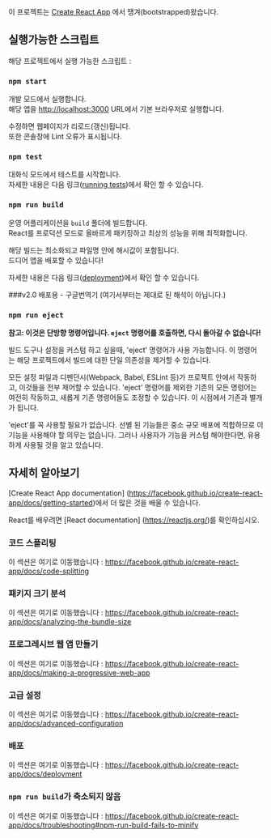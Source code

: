 이 프로젝트는 [Create React App](https://github.com/facebook/create-react-app) 에서 땡겨(bootstrapped)왔습니다.

## 실행가능한 스크립트

해당 프로젝트에서 실행 가능한 스크립트 :

### `npm start`

개발 모드에서 실행합니다.<br>
해당 앱을 [http://localhost:3000](http://localhost:3000) URL에서 기본 브라우저로 실행합니다.

수정하면 웹페이지가 리로드(갱신)됩니다.<br>
또한 콘솔창에 Lint 오류가 표시됩니다.

### `npm test`

대화식 모드에서 테스트를 시작합니다.<br>
자세한 내용은 다음 링크([running tests](https://facebook.github.io/create-react-app/docs/running-tests))에서 확인 할 수 있습니다.

### `npm run build`

운영 어플리케이션을 `build` 폴더에 빌드합니다.<br>
React를 프로덕션 모드로 올바르게 패키징하고 최상의 성능을 위해 최적화합니다.

해당 빌드는 최소화되고 파일명 안에 해시값이 포함됩니다.<br>
드디어 앱을 배포할 수 있습니다!

자세한 내용은 다음 링크([deployment](https://facebook.github.io/create-react-app/docs/deployment))에서 확인 할 수 있습니다.

###v2.0 배포용 - 구글번역기 (여기서부터는 제대로 된 해석이 아닙니다.)

### `npm run eject`

**참고: 이것은 단방향 명령어입니다. `eject` 명령어를 호출하면, 다시 돌아갈 수 없습니다!**

빌드 도구나 설정을 커스텀 하고 싶을때, 'eject' 명령어가 사용 가능합니다. 이 명령어는 해당 프로젝트에서 빌드에 대한 단일 의존성을 제거할 수 있습니다.

모든 설정 파일과 디펜던시(Webpack, Babel, ESLint 등)가 프로젝트 안에서 작동하고, 이것들을 전부 제어할 수 있습니다. 'eject' 명령어를 제외한 기존의 모든 명령어는 여전히 작동하고, 새롭게 기존 명령어들도 조정할 수 있습니다. 이 시점에서 기존과 별개가 됩니다.

'eject'를 꼭 사용할 필요가 없습니다. 선별 된 기능들은 중소 규모 배포에 적합하므로 이 기능을 사용해야 할 의무는 없습니다. 그러나 사용자가 기능을 커스텀 해야한다면, 유용하게 사용될 것을 알고 있습니다.

## 자세히 알아보기

[Create React App documentation] (https://facebook.github.io/create-react-app/docs/getting-started)에서 더 많은 것을 배울 수 있습니다.

React를 배우려면 [React documentation] (https://reactjs.org/)를 확인하십시오.

### 코드 스플리팅

이 섹션은 여기로 이동했습니다 : https://facebook.github.io/create-react-app/docs/code-splitting

### 패키지 크기 분석

이 섹션은 여기로 이동했습니다 : https://facebook.github.io/create-react-app/docs/analyzing-the-bundle-size

### 프로그레시브 웹 앱 만들기

이 섹션은 여기로 이동했습니다 : https://facebook.github.io/create-react-app/docs/making-a-progressive-web-app

### 고급 설정

이 섹션은 여기로 이동했습니다 : https://facebook.github.io/create-react-app/docs/advanced-configuration

### 배포

이 섹션은 여기로 이동했습니다 : https://facebook.github.io/create-react-app/docs/deployment

### `npm run build`가 축소되지 않음

이 섹션은 여기로 이동했습니다 : https://facebook.github.io/create-react-app/docs/troubleshooting#npm-run-build-fails-to-minify
